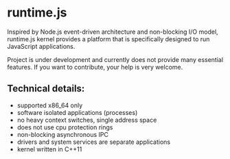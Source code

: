 runtime.js
====

Inspired by Node.js event-driven architecture and non-blocking I/O model, runtime.js kernel provides a platform that is specifically designed to run JavaScript applications.

Project is under development and currently does not provide many essential features. If you want to contribute, your help is very welcome.

Technical details:
----

- supported x86_64 only
- software isolated applications (processes)
- no heavy context switches, single address space
- does not use cpu protection rings
- non-blocking asynchronous IPC
- drivers and system services are separate applications
- kernel written in C++11
